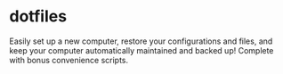 # dotfiles

Easily set up a new computer, restore your configurations and files, and keep your computer automatically maintained and backed up! Complete with bonus convenience scripts.
